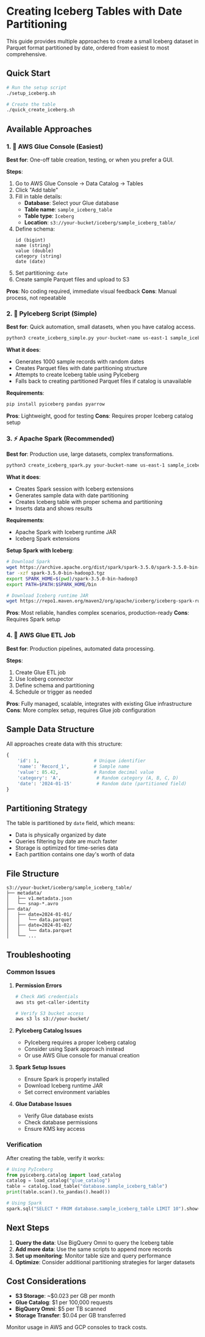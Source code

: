 # Creating Iceberg Tables with Date Partitioning

This guide provides multiple approaches to create a small Iceberg dataset in Parquet format partitioned by date, ordered from easiest to most comprehensive.

## Quick Start

```bash
# Run the setup script
./setup_iceberg.sh

# Create the table
./quick_create_iceberg.sh
```

## Available Approaches

### 1. 🎯 AWS Glue Console (Easiest)

**Best for**: One-off table creation, testing, or when you prefer a GUI.

**Steps**:
1. Go to AWS Glue Console → Data Catalog → Tables
2. Click "Add table"
3. Fill in table details:
   - **Database**: Select your Glue database
   - **Table name**: `sample_iceberg_table`
   - **Table type**: `Iceberg`
   - **Location**: `s3://your-bucket/iceberg/sample_iceberg_table/`
4. Define schema:
   ```
   id (bigint)
   name (string)
   value (double)
   category (string)
   date (date)
   ```
5. Set partitioning: `date`
6. Create sample Parquet files and upload to S3

**Pros**: No coding required, immediate visual feedback
**Cons**: Manual process, not repeatable

### 2. 🐍 PyIceberg Script (Simple)

**Best for**: Quick automation, small datasets, when you have catalog access.

```bash
python3 create_iceberg_simple.py your-bucket-name us-east-1 sample_iceberg_table
```

**What it does**:
- Generates 1000 sample records with random dates
- Creates Parquet files with date partitioning structure
- Attempts to create Iceberg table using PyIceberg
- Falls back to creating partitioned Parquet files if catalog is unavailable

**Requirements**:
```bash
pip install pyiceberg pandas pyarrow
```

**Pros**: Lightweight, good for testing
**Cons**: Requires proper Iceberg catalog setup

### 3. ⚡ Apache Spark (Recommended)

**Best for**: Production use, large datasets, complex transformations.

```bash
python3 create_iceberg_spark.py your-bucket-name us-east-1 sample_iceberg_table
```

**What it does**:
- Creates Spark session with Iceberg extensions
- Generates sample data with date partitioning
- Creates Iceberg table with proper schema and partitioning
- Inserts data and shows results

**Requirements**:
- Apache Spark with Iceberg runtime JAR
- Iceberg Spark extensions

**Setup Spark with Iceberg**:
```bash
# Download Spark
wget https://archive.apache.org/dist/spark/spark-3.5.0/spark-3.5.0-bin-hadoop3.tgz
tar -xzf spark-3.5.0-bin-hadoop3.tgz
export SPARK_HOME=$(pwd)/spark-3.5.0-bin-hadoop3
export PATH=$PATH:$SPARK_HOME/bin

# Download Iceberg runtime JAR
wget https://repo1.maven.org/maven2/org/apache/iceberg/iceberg-spark-runtime-3.5_2.12/1.4.2/iceberg-spark-runtime-3.5_2.12-1.4.2.jar
```

**Pros**: Most reliable, handles complex scenarios, production-ready
**Cons**: Requires Spark setup

### 4. 🔧 AWS Glue ETL Job

**Best for**: Production pipelines, automated data processing.

**Steps**:
1. Create Glue ETL job
2. Use Iceberg connector
3. Define schema and partitioning
4. Schedule or trigger as needed

**Pros**: Fully managed, scalable, integrates with existing Glue infrastructure
**Cons**: More complex setup, requires Glue job configuration

## Sample Data Structure

All approaches create data with this structure:

```python
{
    'id': 1,                    # Unique identifier
    'name': 'Record_1',         # Sample name
    'value': 85.42,             # Random decimal value
    'category': 'A',             # Random category (A, B, C, D)
    'date': '2024-01-15'         # Random date (partitioned field)
}
```

## Partitioning Strategy

The table is partitioned by `date` field, which means:
- Data is physically organized by date
- Queries filtering by date are much faster
- Storage is optimized for time-series data
- Each partition contains one day's worth of data

## File Structure

```
s3://your-bucket/iceberg/sample_iceberg_table/
├── metadata/
│   ├── v1.metadata.json
│   └── snap-*.avro
├── data/
│   ├── date=2024-01-01/
│   │   └── data.parquet
│   ├── date=2024-01-02/
│   │   └── data.parquet
│   └── ...
```

## Troubleshooting

### Common Issues

1. **Permission Errors**
   ```bash
   # Check AWS credentials
   aws sts get-caller-identity
   
   # Verify S3 bucket access
   aws s3 ls s3://your-bucket/
   ```

2. **PyIceberg Catalog Issues**
   - PyIceberg requires a proper Iceberg catalog
   - Consider using Spark approach instead
   - Or use AWS Glue console for manual creation

3. **Spark Setup Issues**
   - Ensure Spark is properly installed
   - Download Iceberg runtime JAR
   - Set correct environment variables

4. **Glue Database Issues**
   - Verify Glue database exists
   - Check database permissions
   - Ensure KMS key access

### Verification

After creating the table, verify it works:

```python
# Using PyIceberg
from pyiceberg.catalog import load_catalog
catalog = load_catalog("glue_catalog")
table = catalog.load_table("database.sample_iceberg_table")
print(table.scan().to_pandas().head())

# Using Spark
spark.sql("SELECT * FROM database.sample_iceberg_table LIMIT 10").show()
```

## Next Steps

1. **Query the data**: Use BigQuery Omni to query the Iceberg table
2. **Add more data**: Use the same scripts to append more records
3. **Set up monitoring**: Monitor table size and query performance
4. **Optimize**: Consider additional partitioning strategies for larger datasets

## Cost Considerations

- **S3 Storage**: ~$0.023 per GB per month
- **Glue Catalog**: $1 per 100,000 requests
- **BigQuery Omni**: $5 per TB scanned
- **Storage Transfer**: $0.04 per GB transferred

Monitor usage in AWS and GCP consoles to track costs.
